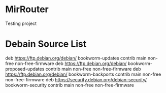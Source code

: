 # MirRouter
Testing project

# Debain Source List

deb https://ftp.debian.org/debian/ bookworm-updates contrib main non-free non-free-firmware
deb https://ftp.debian.org/debian/ bookworm-proposed-updates contrib main non-free non-free-firmware
deb https://ftp.debian.org/debian/ bookworm-backports contrib main non-free non-free-firmware
deb https://security.debian.org/debian-security/ bookworm-security contrib main non-free non-free-firmware
